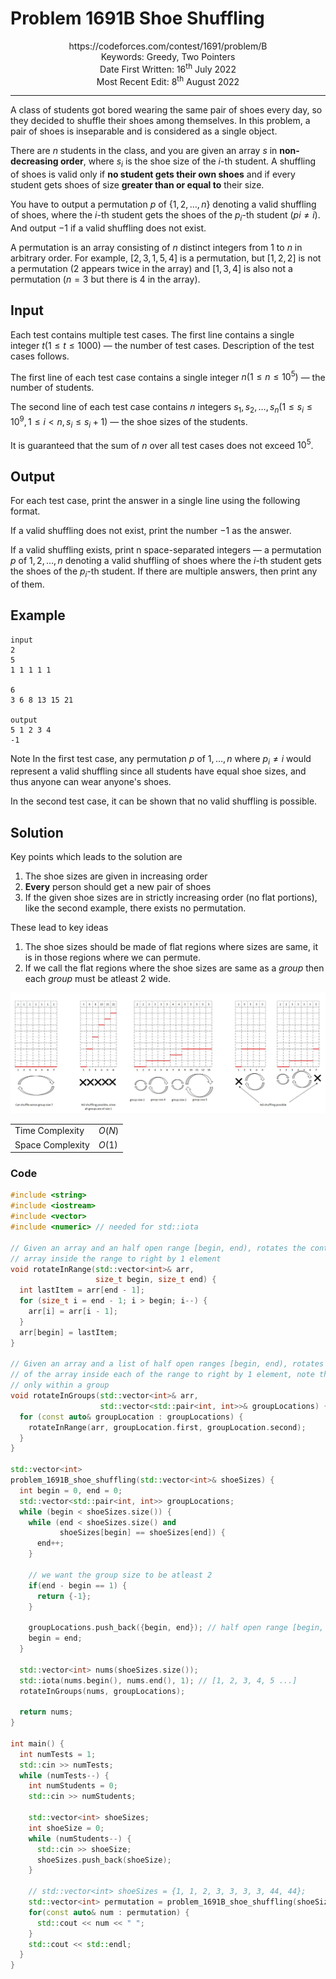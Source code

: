 

# Problem 1691B Shoe Shuffling

<p align="center">
https://codeforces.com/contest/1691/problem/B <br />
Keywords: Greedy, Two Pointers <br />
Date First Written: 16<sup>th</sup> July 2022 <br />
Most Recent Edit: 8<sup>th</sup> August 2022
</p>
<hr>

A class of students got bored wearing the same pair of shoes every day, so they decided to shuffle their shoes among
themselves. In this problem, a pair of shoes is inseparable and is considered as a single object.

There are $n$ students in the class, and you are given an array $s$ in **non-decreasing order**, where $s_i$ is the shoe
size of the $i$-th student. A shuffling of shoes is valid only if **no student gets their own shoes** and if every
student gets shoes of size **greater than or equal to** their size.

You have to output a permutation $p$ of $\{1,2,…,n\}$ denoting a valid shuffling of shoes, where the $i$-th student gets
the shoes of the $p_i$-th student $(pi≠i)$. And output $−1$ if a valid shuffling does not exist.

A permutation is an array consisting of $n$ distinct integers from $1$ to $n$ in arbitrary order.
For example, $[2,3,1,5,4]$ is a permutation, but $[1,2,2]$ is not a permutation ($2$ appears twice in the array) and
$[1,3,4]$ is also not a permutation ($n=3$ but there is $4$ in the array).

## Input
Each test contains multiple test cases. The first line contains a single integer $t (1≤t≤1000)$ — the number of test
cases. Description of the test cases follows.

The first line of each test case contains a single integer $n (1≤n≤10^5)$ — the number of students.

The second line of each test case contains $n$ integers $s_1,s_2,…,s_n (1≤s_i≤10^9, 1≤i<n, s_i≤s_i+1)$ — the shoe
sizes of the students.

It is guaranteed that the sum of $n$ over all test cases does not exceed $10^5$.

## Output
For each test case, print the answer in a single line using the following format.

If a valid shuffling does not exist, print the number $−1$ as the answer.

If a valid shuffling exists, print n space-separated integers — a permutation $p$ of $1,2,…,n$ denoting a valid
shuffling of shoes where the $i$-th student gets the shoes of the $p_i$-th student. If there are multiple answers,
then print any of them.

## Example
```
input
2
5
1 1 1 1 1

6
3 6 8 13 15 21

output
5 1 2 3 4
-1
```

Note
In the first test case, any permutation $p$ of $1,…,n$ where $p_i≠i$ would represent a valid shuffling since all students
have equal shoe sizes, and thus anyone can wear anyone's shoes.

In the second test case, it can be shown that no valid shuffling is possible.

## Solution

Key points which leads to the solution are
1. The shoe sizes are given in increasing order
2. **Every** person should get a new pair of shoes
3. If  the given shoe sizes are in strictly increasing order (no flat portions), like the second example, there exists
   no permutation.

These lead to key ideas
1. The shoe sizes should be made of flat regions where sizes are same, it is in those regions where we can permute.
2. If we call the flat regions where the shoe sizes are same as a *group* then each *group* must be atleast 2 wide.

![Image](1691B_shoe_shuffling.jpg)

|                   |               |
| ----------------- | ------------- |
| Time Complexity   | $O(N)$        |
| Space Complexity  | $O(1)$        |
### Code
```cpp
#include <string>
#include <iostream>
#include <vector>
#include <numeric> // needed for std::iota

// Given an array and an half open range [begin, end), rotates the content of the
// array inside the range to right by 1 element
void rotateInRange(std::vector<int>& arr,
                   size_t begin, size_t end) {
  int lastItem = arr[end - 1];
  for (size_t i = end - 1; i > begin; i--) {
    arr[i] = arr[i - 1];
  }
  arr[begin] = lastItem;
}

// Given an array and a list of half open ranges [begin, end), rotates the content of each
// of the array inside each of the range to right by 1 element, note that rotation happens
// only within a group
void rotateInGroups(std::vector<int>& arr,
                    std::vector<std::pair<int, int>>& groupLocations) {
  for (const auto& groupLocation : groupLocations) {
    rotateInRange(arr, groupLocation.first, groupLocation.second);
  }
}

std::vector<int>
problem_1691B_shoe_shuffling(std::vector<int>& shoeSizes) {
  int begin = 0, end = 0;
  std::vector<std::pair<int, int>> groupLocations;
  while (begin < shoeSizes.size()) {
    while (end < shoeSizes.size() and
           shoeSizes[begin] == shoeSizes[end]) {
      end++;
    }

    // we want the group size to be atleast 2
    if(end - begin == 1) {
      return {-1};
    }

    groupLocations.push_back({begin, end}); // half open range [begin, end)
    begin = end;
  }

  std::vector<int> nums(shoeSizes.size());
  std::iota(nums.begin(), nums.end(), 1); // [1, 2, 3, 4, 5 ...]
  rotateInGroups(nums, groupLocations);

  return nums;
}

int main() {
  int numTests = 1;
  std::cin >> numTests;
  while (numTests--) {
    int numStudents = 0;
    std::cin >> numStudents;

    std::vector<int> shoeSizes;
    int shoeSize = 0;
    while (numStudents--) {
      std::cin >> shoeSize;
      shoeSizes.push_back(shoeSize);
    }

    // std::vector<int> shoeSizes = {1, 1, 2, 3, 3, 3, 3, 44, 44};
    std::vector<int> permutation = problem_1691B_shoe_shuffling(shoeSizes);
    for(const auto& num : permutation) {
      std::cout << num << " ";
    }
    std::cout << std::endl;
  }
}

```
